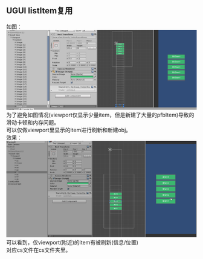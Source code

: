 ## UGUI listItem复用  
如图：  
![](pic/27.png)  
为了避免如图情况(viewport仅显示少量item，但是新建了大量的pfbItem)导致的滑动卡顿和内存问题。  
可以仅做viewport里显示的item进行刷新和新建obj。  
效果：  
![](pic/28.gif)  
可以看到，仅viewport(附近)的item有被刷新(信息/位置)  
对应cs文件在cs文件夹里。